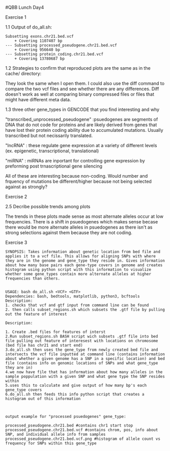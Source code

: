 
#QBB Lunch Day4

Exercise 1 

1.1 Output of do_all.sh:
```
Subsetting exons.chr21.bed.vcf
    + Covering 1107407 bp
--- Subsetting processed_pseudogene.chr21.bed.vcf
    + Covering 956640 bp
--- Subsetting protein_coding.chr21.bed.vcf
    + Covering 13780687 bp
```
1.2 Strategies to confirm that reproduced plots are the same as in the cache/ directory:

They look the same when I open them. I could also use the diff command to compare the two vcf files and see whether there are any differences. Diff doesn't work as well at comparing binary compressed files or files that might have different meta data.

1.3 three other gene_types in GENCODE that you find interesting and why 

"transcribed_unprocessed_pseudogene" :psuedogenes are segments of DNA that do not code for proteins and are likely derived from genes that have lost their protein coding ability due to accumulated mutations. Usually transcribed but not necissarily translated. 

"lncRNA" : these regulate gene expression at a variety of different levels (ex. epigenetic, transcriptional, translational)

"miRNA" : miRNAs are inportant for controlling gene expression by preforming post trnascriptional gene silencing 

All of these are interesting because non-coding. Would number and frquency of mutations be different/higher because not being selected against as strongly?

Exercise 2

2.5 Decribe possible trends among plots

The trends in these plots made sense as most alternate alleles occur at low frequencies. There is a shift in psuedogenes which makes sense becase there would be more alternate alleles in psuedogenes as there isn't as strong selections against them because they are not coding. 

Exercise 3 
```
SYNOPSIS: Takes information about genetic location from bed file and applies it to a vcf file. This allows for aligning SNPs with where they are in the genome and gene_type they reside in. Gives information about how many base pairs each gene-type covers in genome and creates histogram using python script with this information to visualize whether some gene_types contain more alternate alleles at higher frequencies than others.


USAGE: bash do_all.sh <VCF> <GTF>
Dependencies: bash, bedtools, matplotlib, python3, bcftools
Description: 
1. checks that vcf and gtf input from command line can be found
2. then calls subset_regions.sh which subsets the .gtf file by pulling out the feature of interest 

Description:

1. Create .bed files for features of interst 
2.Run subset_regions.sh BASH script wich subsets .gtf file into bed file pulling out feature of interesest with locations on chromosome (bed file has chr21 and start end)
3.do_all.sh then uses the gene_type from newly created bed file and intersects the vcf file inputted at command line (contains information about whether a given genome has a SNP in a specific location) and bed file (contains info on genomic locations of SNPs and what gene_type they are in)
4.we now have file that has information about how many alleles in the sample poppulation with a given SNP and what gene type the SNP resides within 
5.uses this to calculate and give output of how many bp's each gene_type covers
6.do_all.sh then feeds this info python script that creates a histogram out of this information 



output example for "processed psuedogenes" gene_type:

processed_pseudogene.chr21.bed #contains chr1 start stop
processed_pseudogene.chr21.bed.vcf #contains chrom, pos, info about SNP, and individual allele info from samples
processed_pseudogene.chr21.bed.vcf.png #histogram of allele count vs frequency for SNPs within this gene_type
```



